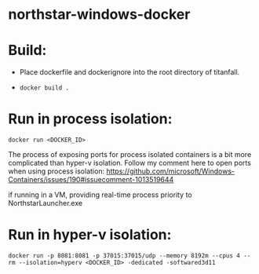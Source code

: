 # northstar-windows-docker

# Build:

 - Place dockerfile and dockerignore into the root directory of titanfall.

 - `docker build .`

# Run in process isolation:

`docker run <DOCKER_ID>`

The process of exposing ports for process isolated containers is a bit more complicated than hyper-v isolation.
Follow my comment here to open ports when using process isolation: https://github.com/microsoft/Windows-Containers/issues/190#issuecomment-1013519644

if running in a VM, providing real-time process priority to NorthstarLauncher.exe



# Run in hyper-v isolation: 

`docker run -p 8081:8081 -p 37015:37015/udp --memory 8192m --cpus 4 --rm --isolation=hyperv <DOCKER_ID> -dedicated -softwared3d11`
